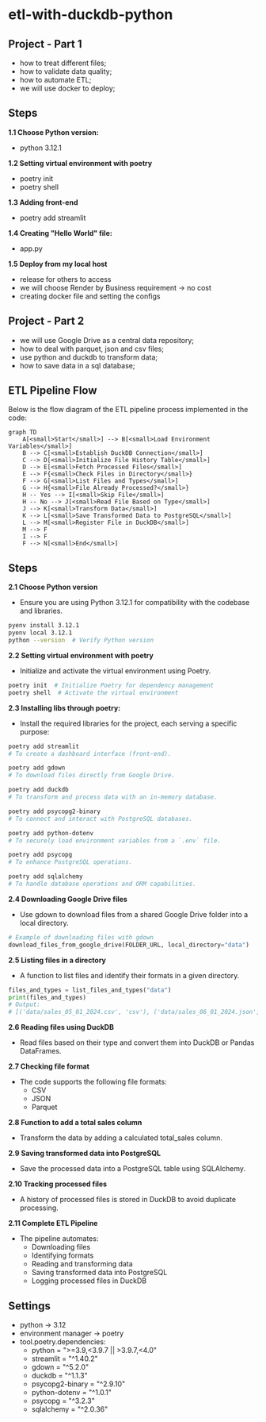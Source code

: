# etl-with-duckdb-python

## Project - Part 1

- how to treat different files;
- how to validate data quality;
- how to automate ETL;
- we will use docker to deploy;


## Steps
**1.1 Choose Python version:**
- python 3.12.1

**1.2 Setting virtual environment with poetry**
- poetry init
- poetry shell

**1.3 Adding front-end**
- poetry add streamlit

**1.4 Creating "Hello World" file:**
- app.py

**1.5 Deploy from my local host**
- release for others to access
- we will choose Render by Business requirement -> no cost
- creating docker file and setting the configs


## Project - Part 2

- we will use Google Drive as a central data repository;
- how to deal with parquet, json and csv files;
- use python and duckdb to transform data;
- how to save data in a sql database;

## ETL Pipeline Flow

Below is the flow diagram of the ETL pipeline process implemented in the code:

```mermaid
graph TD
    A[<small>Start</small>] --> B[<small>Load Environment Variables</small>]
    B --> C[<small>Establish DuckDB Connection</small>]
    C --> D[<small>Initialize File History Table</small>]
    D --> E[<small>Fetch Processed Files</small>]
    E --> F{<small>Check Files in Directory</small>}
    F --> G[<small>List Files and Types</small>]
    G --> H{<small>File Already Processed?</small>}
    H -- Yes --> I[<small>Skip File</small>]
    H -- No --> J[<small>Read File Based on Type</small>]
    J --> K[<small>Transform Data</small>]
    K --> L[<small>Save Transformed Data to PostgreSQL</small>]
    L --> M[<small>Register File in DuckDB</small>]
    M --> F
    I --> F
    F --> N[<small>End</small>]
```

## Steps
**2.1 Choose Python version**
- Ensure you are using Python 3.12.1 for compatibility with the codebase and libraries.

```bash
pyenv install 3.12.1
pyenv local 3.12.1
python --version  # Verify Python version
```

**2.2 Setting virtual environment with poetry**
- Initialize and activate the virtual environment using Poetry.
```bash
poetry init  # Initialize Poetry for dependency management
poetry shell  # Activate the virtual environment
```

**2.3 Installing libs through poetry:**
- Install the required libraries for the project, each serving a specific purpose:
```bash
poetry add streamlit
# To create a dashboard interface (front-end).

poetry add gdown
# To download files directly from Google Drive.

poetry add duckdb
# To transform and process data with an in-memory database.

poetry add psycopg2-binary
# To connect and interact with PostgreSQL databases.

poetry add python-dotenv
# To securely load environment variables from a `.env` file.

poetry add psycopg
# To enhance PostgreSQL operations.

poetry add sqlalchemy
# To handle database operations and ORM capabilities.
```

**2.4 Downloading Google Drive files**
- Use gdown to download files from a shared Google Drive folder into a local directory.
```python
# Example of downloading files with gdown
download_files_from_google_drive(FOLDER_URL, local_directory="data")
```

**2.5 Listing files in a directory**
- A function to list files and identify their formats in a given directory.
```python
files_and_types = list_files_and_types("data")
print(files_and_types)
# Output:
# [('data/sales_05_01_2024.csv', 'csv'), ('data/sales_06_01_2024.json', 'json'), ('data/sales_07_01_2024.parquet', 'parquet')]
```

**2.6 Reading files using DuckDB**
- Read files based on their type and convert them into DuckDB or Pandas DataFrames.

**2.7 Checking file format**
- The code supports the following file formats:
    - CSV
    - JSON
    - Parquet

**2.8 Function to add a total sales column**
- Transform the data by adding a calculated total_sales column.

**2.9 Saving transformed data into PostgreSQL**
- Save the processed data into a PostgreSQL table using SQLAlchemy.

**2.10 Tracking processed files**
- A history of processed files is stored in DuckDB to avoid duplicate processing.

**2.11 Complete ETL Pipeline**
- The pipeline automates:
    - Downloading files
    - Identifying formats
    - Reading and transforming data
    - Saving transformed data into PostgreSQL
    - Logging processed files in DuckDB

## Settings
- python -> 3.12
- environment manager -> poetry
- tool.poetry.dependencies:
    - python = ">=3.9,<3.9.7 || >3.9.7,<4.0"
    - streamlit = "^1.40.2"
    - gdown = "^5.2.0"
    - duckdb = "^1.1.3"
    - psycopg2-binary = "^2.9.10"
    - python-dotenv = "^1.0.1"
    - psycopg = "^3.2.3"
    - sqlalchemy = "^2.0.36"